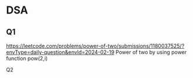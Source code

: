 # DSA
## Q1
https://leetcode.com/problems/power-of-two/submissions/1180037525/?envType=daily-question&envId=2024-02-19 
Power of two by using power function pow(2,i)

Q2
